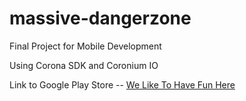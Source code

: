 massive-dangerzone
==================

Final Project for Mobile Development

Using Corona SDK and Coronium IO


Link to Google Play Store -- [We Like To Have Fun Here](https://play.google.com/store/apps/details?id=com.starbuckstech.nerfapp.alpha)
